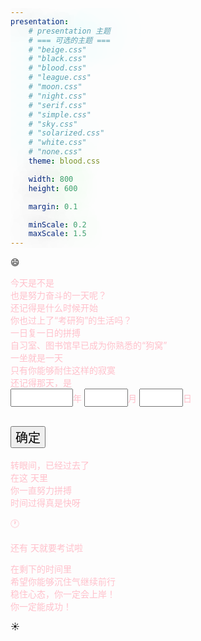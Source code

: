 ```yaml
---
presentation:
    # presentation 主题
    # === 可选的主题 ===
    # "beige.css"
    # "black.css"
    # "blood.css"
    # "league.css"
    # "moon.css"
    # "night.css"
    # "serif.css"
    # "simple.css"
    # "sky.css"
    # "solarized.css"
    # "white.css"
    # "none.css"
    theme: blood.css

    width: 800
    height: 600

    margin: 0.1

    minScale: 0.2
    maxScale: 1.5
---
```


<head>
    <title></title>
</head>

<style>
div{
    color:pink; 
    text-shadow: 0px 0px 70px;
}

}
</style>

<!-- slide -->
<div id=1></div>

:smile:


<!-- slide -->
<div id=2>今天是不是<br>也是努力奋斗的一天呢？</div>

<!-- slide -->
<div id=3>还记得是什么时候开始<br>你也过上了“考研狗”的生活吗？<br>一日复一日的拼搏</div>

<div>自习室、图书馆早已成为你熟悉的“狗窝”<br>一坐就是一天<br>只有你能够耐住这样的寂寞</div>

<!-- slide -->
<div id=4>还记得那天，是
<form name=date>
    <input type="text" name=year id=year style="width:100px;font-size:20px"></input>年
    <input type="text" name=month id=month style="width:70px;font-size:20px"></input>月
    <input type="text" name=day id=day style="width:70px;font-size:20px"></input>日
</form><br>
<button onclick="dateCommit()" style="font-size:20px">确定</button>
</div>

<br>
<div id=5 style=display:none>记得那一天<br><br>你下定决心<br><br>决意要考研</div>

<!-- slide -->
<div>转眼间，已经过去了<br>
<span id=6></span><span id=7></span><span id=8></span>
</div>

<!-- slide -->
<div>
在这<span id=9></span> 天里<br>
你一直努力拼搏<br>

</div>

<!-- slide -->
<div>时间过得真是快呀 <br>

:clock1:

<span>还有</span><span id=10></span> 天就要考试啦

</div>
<!-- slide -->
<div>在剩下的时间里
<br>
希望你能够沉住气继续前行
<br>
稳住心态，你一定会上岸！
<br>
你一定能成功！
</div>

:sunny:

<script>
    var d = new Date();
    var e = document.getElementById("1");
    var str = new String();
    if (d.getHours() >= 18)
        str += "晚 上 ";
    else
        str += "早 上 ";
    str += "好 呀";

    e.innerHTML = str;
    e = document.getElementById("10");
    var examDate = new Date(2021, 11, 25);
    e.innerHTML = examDate.getDate() - d.getDate();
</script>
<script>
    function dateCommit()
    {
        var year = date.year.value;
        var month = date.month.value - 1;
        var day = date.day.value;
        if (day == "")
            day = 1;
        if (year >= 20 && year <= 21)
            year += 2000;

        var e = document.getElementById("5");
		e.style.display='block';
        e = document.getElementById("4");
		e.style.display='none';

        var d = new Date();
        var thatDay = new Date(year, month, day);
        console.log(thatDay);
        console.log(d);
        var days = parseInt((d - thatDay) / 1000 / 60 / 60 / 24);


        e = document.getElementById("6");
        if (parseInt(days / 365) > 0)
            e.innerHTML = parseInt(days / 365) + '年';

        e = document.getElementById("7");
        var ddd;
        if (month < d.getMonth())
            ddd = d.getMonth() - month;
        else
            ddd = d.getMonth() + 12 - month;

        if (day > d.getDate())
            ddd = ddd - 1;

        if (ddd % 12 > 0)
            e.innerHTML = ddd % 12 + '个月';

        e = document.getElementById("8");
        if (d.getDate() > day)
            e.innerHTML = d.getDate() - day + '天';
        if (d.getDate() < day)
            e.innerHTML = d.getDate() + 30 - day + '天';

        
        e = document.getElementById("9");
        e.innerHTML = parseInt(days);

    }

</script>

<!-- 

2020 11 5
2021 2 3

 -->
